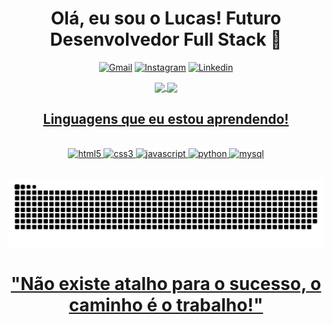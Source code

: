 <div align="center">
  
<h1>Olá, eu sou o Lucas! Futuro Desenvolvedor Full Stack 🥸</h1>
  
[![Gmail](https://img.shields.io/badge/Gmail-D14836?style=for-the-badge&logo=gmail&logoColor=white)](mailto:sandroluca03@gmail.com)
[![Instagram](https://img.shields.io/badge/Instagram-E4405F?style=for-the-badge&logo=instagram&logoColor=white)](https://www.instagram.com/_sandrolucas_/)
[![Linkedin](https://img.shields.io/badge/LinkedIn-0077B5?style=for-the-badge&logo=linkedin&logoColor=white)](https://www.linkedin.com/in/sandro-lucas/)

<div>
  <a href="https://github.com/ellen2121">
  <img height="180em" align="center" src="https://github-readme-stats.vercel.app/api?username=Lucsxt&show_icons=true&theme=merko"/>
  <img height="180em" align="center" src="https://github-readme-stats.vercel.app/api/top-langs/?username=Lucsxt&layout=compact&langs_count=7&theme=react"/>
</div>

<!--![Sandro GitHub stats](https://github-readme-stats.vercel.app/api?username=Lucsxt&show_icons=true&theme=merko)
[![Top Langs](https://github-readme-stats.vercel.app/api/top-langs/?username=Lucsxt)](https://github.com/anuraghazra/github-readme-stats)-->

  <h2>Linguagens que eu estou aprendendo!</h2>

<div style="display: inline_block"></br>
<img aling="center" alt="html5" src="https://img.shields.io/badge/HTML5-E34F26?style=for-the-badge&logo=html5&logoColor=white">
<img aling="center" alt="css3" src="https://img.shields.io/badge/CSS3-1572B6?style=for-the-badge&logo=css3&logoColor=white">
<img aling="center" alt="javascript" src="https://img.shields.io/badge/JavaScript-323330?style=for-the-badge&logo=javascript&logoColor=F7DF1E">
<img aling="center" alt="python" src="https://img.shields.io/badge/Python-14354C?style=for-the-badge&logo=python&logoColor=white">
<img aling="center" alt="mysql" src="https://img.shields.io/badge/MySQL-00000F?style=for-the-badge&logo=mysql&logoColor=white">
</div></br>

![Snake animation](https://github.com/Lucsxt/Lucsxt/blob/output/github-contribution-grid-snake.svg)
<h1>"Não existe atalho para o sucesso, o caminho é o trabalho!"</h1>
